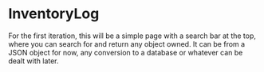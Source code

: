 # InventoryLog
For the first iteration, this will be a simple page with a search bar at the top, where you can search for and return any object owned. It can be from a JSON object for now, any conversion to a database or whatever can be dealt with later.